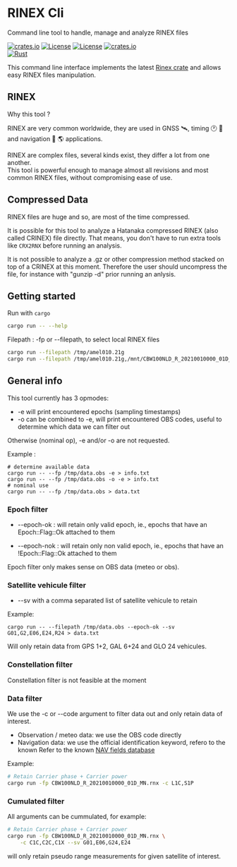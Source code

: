 # RINEX Cli 
Command line tool to handle, manage and analyze RINEX files

[![crates.io](https://img.shields.io/crates/v/rinex-cli.svg)](https://crates.io/crates/rinex-cli)
[![License](https://img.shields.io/badge/license-Apache%202.0-blue?style=flat-square)](https://github.com/gwbres/rinex-cli/blob/main/LICENSE-APACHE)
[![License](https://img.shields.io/badge/license-MIT-blue?style=flat-square)](https://github.com/gwbres/rinex-cli/blob/main/LICENSE-MIT) 
[![crates.io](https://img.shields.io/crates/d/rinex-cli.svg)](https://crates.io/crates/rinex-cli)    
[![Rust](https://github.com/gwbres/rinex-cli/actions/workflows/rust.yml/badge.svg)](https://github.com/gwbres/rinex-cli/actions/workflows/rust.yml)

This command line interface implements the latest 
[Rinex crate](https://crates.io/crates/rinex)
and allows easy RINEX files manipulation.

## RINEX

Why this tool ?

RINEX are very common worldwide, they are used in 
GNSS :artificial_satellite:, 
timing :clock1: :satellite: 
and navigation :rocket: :earth_americas: 
applications.

RINEX are complex files, several kinds exist, they differ a lot from one another.  
This tool is powerful enough to manage almost all revisions and most common RINEX files,
without compromising ease of use.

## Compressed Data

RINEX files are huge and so, are most of the time compressed.

It is possible for this tool to analyze a Hatanaka compressed RINEX (also called CRINEX) file directly.
That means, you don't have to run extra tools like `CRX2RNX` before running an analysis.

It is not possible to analyze a .gz or other compression method stacked on top of a CRINEX
at this moment. Therefore the user should uncompress the file, for instance with "gunzip -d" prior
running an anlysis.

## Getting started

Run with `cargo`

```bash
cargo run -- --help
```

Filepath : -fp or --filepath, to select local RINEX files 

```bash
cargo run --filepath /tmp/amel010.21g
cargo run --filepath /tmp/amel010.21g,/mnt/CBW100NLD_R_20210010000_01D_MN.rnx
```

## General info
This tool currently has 3 opmodes:

* -e will print encountered epochs (sampling timestamps)
* -o can be combined to -e, will print encountered OBS codes, useful to
determine which data we can filter out

Otherwise (nominal op), -e and/or -o are not requested.

Example :

```shell
# determine available data
cargo run -- --fp /tmp/data.obs -e > info.txt
cargo run -- --fp /tmp/data.obs -o -e > info.txt
# nominal use
cargo run -- --fp /tmp/data.obs > data.txt
```

### Epoch filter

* --epoch-ok : will retain only valid epoch, ie.,
epochs that have an Epoch::Flag::Ok attached to them

* --epoch-nok : will retain only non valid epoch, ie.,
epochs that have an !Epoch::Flag::Ok attached to them

Epoch filter only makes sense on OBS data (meteo or obs).

### Satellite vehicule filter

* --sv with a comma separated list of satellite vehicule to retain

Example:

```shell
cargo run -- --filepath /tmp/data.obs --epoch-ok --sv G01,G2,E06,E24,R24 > data.txt
```

Will only retain data from GPS 1+2, GAL 6+24 and GLO 24 vehicules.


### Constellation filter

Constellation filter is not feasible at the moment

### Data filter

We use the -c or --code argument to filter data out
and only retain data of interest.

* Observation / meteo data: we use the OBS code directly
* Navigation data: we use the official identification keyword,
refero to the known
Refer to the known
[NAV fields database](https://github.com/gwbres/rinex/blob/main/navigation.json)


Example:

```bash
# Retain Carrier phase + Carrier power 
cargo run -fp CBW100NLD_R_20210010000_01D_MN.rnx -c L1C,S1P 
```

### Cumulated filter

All arguments can be cummulated,
for example:

```bash
# Retain Carrier phase + Carrier power 
cargo run -fp CBW100NLD_R_20210010000_01D_MN.rnx \
    -c C1C,C2C,C1X --sv G01,E06,G24,E24
```
will only retain pseudo range measurements for given satellite of interest.
